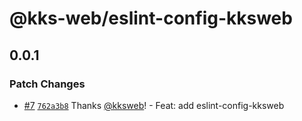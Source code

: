 # @kks-web/eslint-config-kksweb

## 0.0.1

### Patch Changes

- [#7](https://github.com/KKStream/doraemon/pull/7) [`762a3b8`](https://github.com/KKStream/doraemon/commit/762a3b87e8c2ce934840327360a8ac618ca3a0cc) Thanks [@kksweb](https://github.com/kksweb)! - Feat: add eslint-config-kksweb
